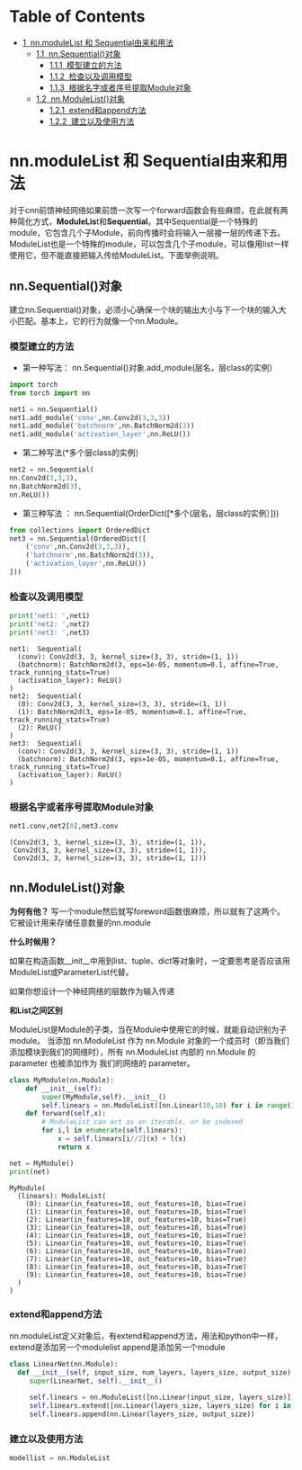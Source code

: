 <h1>Table of Contents<span class="tocSkip"></span></h1>
<div class="toc"><ul class="toc-item"><li><span><a href="#nn.moduleList-和-Sequential由来和用法" data-toc-modified-id="nn.moduleList-和-Sequential由来和用法-1"><span class="toc-item-num">1&nbsp;&nbsp;</span>nn.moduleList 和 Sequential由来和用法</a></span><ul class="toc-item"><li><span><a href="#nn.Sequential()对象" data-toc-modified-id="nn.Sequential()对象-1.1"><span class="toc-item-num">1.1&nbsp;&nbsp;</span>nn.Sequential()对象</a></span><ul class="toc-item"><li><span><a href="#模型建立的方法" data-toc-modified-id="模型建立的方法-1.1.1"><span class="toc-item-num">1.1.1&nbsp;&nbsp;</span>模型建立的方法</a></span></li><li><span><a href="#检查以及调用模型" data-toc-modified-id="检查以及调用模型-1.1.2"><span class="toc-item-num">1.1.2&nbsp;&nbsp;</span>检查以及调用模型</a></span></li><li><span><a href="#根据名字或者序号提取Module对象" data-toc-modified-id="根据名字或者序号提取Module对象-1.1.3"><span class="toc-item-num">1.1.3&nbsp;&nbsp;</span>根据名字或者序号提取Module对象</a></span></li></ul></li><li><span><a href="#nn.ModuleList()对象" data-toc-modified-id="nn.ModuleList()对象-1.2"><span class="toc-item-num">1.2&nbsp;&nbsp;</span>nn.ModuleList()对象</a></span><ul class="toc-item"><li><span><a href="#extend和append方法" data-toc-modified-id="extend和append方法-1.2.1"><span class="toc-item-num">1.2.1&nbsp;&nbsp;</span>extend和append方法</a></span></li><li><span><a href="#建立以及使用方法" data-toc-modified-id="建立以及使用方法-1.2.2"><span class="toc-item-num">1.2.2&nbsp;&nbsp;</span>建立以及使用方法</a></span></li></ul></li></ul></li></ul></div>

# nn.moduleList 和 Sequential由来和用法


对于cnn前馈神经网络如果前馈一次写一个forward函数会有些麻烦，在此就有两种简化方式，<span class="burk">**ModuleLis**</span>t和<span class="burk">**Sequential**</span>。其中Sequential是一个特殊的module，它包含几个子Module，<span class="girk">前向传播时会将输入一层接一层的传递下去</span>。ModuleList也是一个特殊的module，可以包含几个子module，可以像用list一样使用它，但<span class="girk">不能直接把输入传给ModuleList</span>。下面举例说明。

## nn.Sequential()对象

建立nn.Sequential()对象，必须小心确保一个块的输出大小与下一个块的输入大小匹配。基本上，它的行为就像一个nn.Module。

### 模型建立的方法

* <span class="mark">第一种写法</span>： 
nn.Sequential()对象.add_module(层名，层class的实例）


```python
import torch
from torch import nn

net1 = nn.Sequential()
net1.add_module('conv',nn.Conv2d(3,3,3))
net1.add_module('batchnorm',nn.BatchNorm2d(3))
net1.add_module('activation_layer',nn.ReLU())
```

* <span class="mark">第二种写法</span>(*多个层class的实例）


```python
net2 = nn.Sequential(
nn.Conv2d(3,3,3),
nn.BatchNorm2d(3),
nn.ReLU())
```

* <span class="mark">第三种写法</span> ： nn.Sequential(OrderDict([*多个(层名，层class的实例）]))


```python
from collections import OrderedDict
net3 = nn.Sequential(OrderedDict([
    ('conv',nn.Conv2d(3,3,3)),
    ('batchnorm',nn.BatchNorm2d(3)),
    ('activation_layer',nn.ReLU())
]))
```

### 检查以及调用模型


```python
print('net1: ',net1)
print('net2: ',net2)
print('net3: ',net3)
```

    net1:  Sequential(
      (conv): Conv2d(3, 3, kernel_size=(3, 3), stride=(1, 1))
      (batchnorm): BatchNorm2d(3, eps=1e-05, momentum=0.1, affine=True, track_running_stats=True)
      (activation_layer): ReLU()
    )
    net2:  Sequential(
      (0): Conv2d(3, 3, kernel_size=(3, 3), stride=(1, 1))
      (1): BatchNorm2d(3, eps=1e-05, momentum=0.1, affine=True, track_running_stats=True)
      (2): ReLU()
    )
    net3:  Sequential(
      (conv): Conv2d(3, 3, kernel_size=(3, 3), stride=(1, 1))
      (batchnorm): BatchNorm2d(3, eps=1e-05, momentum=0.1, affine=True, track_running_stats=True)
      (activation_layer): ReLU()
    )
    

### 根据名字或者序号提取Module对象


```python
net1.conv,net2[0],net3.conv
```




    (Conv2d(3, 3, kernel_size=(3, 3), stride=(1, 1)),
     Conv2d(3, 3, kernel_size=(3, 3), stride=(1, 1)),
     Conv2d(3, 3, kernel_size=(3, 3), stride=(1, 1)))



## nn.ModuleList()对象

**为何有他？**
写一个module然后就写foreword函数很麻烦，所以就有了这两个。它被<span class="burk">设计用来存储任意数量</span>的nn.module

**什么时候用？**

如果在构造函数__init__中用到list、tuple、dict等对象时，一定要思考是否应该用ModuleList或ParameterList代替。

如果你想设计一个神经网络的层数作为输入传递

**和List之间区别**

ModuleList是Module的子类，当在Module中使用它的时候，就能自动识别为子module。
当添加 nn.ModuleList 作为 nn.Module 对象的一个成员时（即当我们添加模块到我们的网络时），所有 nn.ModuleList 内部的 nn.Module 的 parameter 也被添加作为 我们的网络的 parameter。


```python
class MyModule(nn.Module):
    def __init__(self):
        super(MyModule,self).__init__()
        self.linears = nn.ModuleList([nn.Linear(10,10) for i in range(10)])
    def forward(self,x):
        # ModuleList can act as an iterable, or be indexed
        for i,l in enumerate(self.linears):
            x = self.linears[i//2](x) + l(x)
            return x
```


```python
net = MyModule()
print(net)
```

    MyModule(
      (linears): ModuleList(
        (0): Linear(in_features=10, out_features=10, bias=True)
        (1): Linear(in_features=10, out_features=10, bias=True)
        (2): Linear(in_features=10, out_features=10, bias=True)
        (3): Linear(in_features=10, out_features=10, bias=True)
        (4): Linear(in_features=10, out_features=10, bias=True)
        (5): Linear(in_features=10, out_features=10, bias=True)
        (6): Linear(in_features=10, out_features=10, bias=True)
        (7): Linear(in_features=10, out_features=10, bias=True)
        (8): Linear(in_features=10, out_features=10, bias=True)
        (9): Linear(in_features=10, out_features=10, bias=True)
      )
    )
    

### extend和append方法

<span class="burk">nn.moduleList定义对象后，有extend和append方法</span>，用法和python中一样，<span class="burk">extend是添加另一个modulelist</span>  <span class="burk">append是添加另一个module</span>


```python
class LinearNet(nn.Module):
  def __init__(self, input_size, num_layers, layers_size, output_size):
     super(LinearNet, self).__init__()
 
     self.linears = nn.ModuleList([nn.Linear(input_size, layers_size)])
     self.linears.extend([nn.Linear(layers_size, layers_size) for i in range(1, self.num_layers-1)])
     self.linears.append(nn.Linear(layers_size, output_size))
```

### 建立以及使用方法


```python
modellist = nn.ModuleList
```
